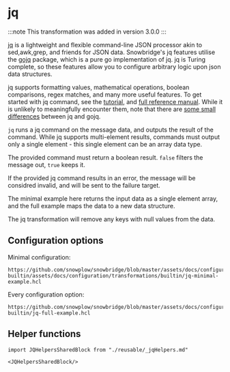 # jq

:::note
This transformation was added in version 3.0.0
:::

[jq](https://github.com/jqlang/jq) is a lightweight and flexible command-line JSON processor akin to sed,awk,grep, and friends for JSON data. Snowbridge's jq features utilise the [gojq](https://github.com/itchyny/gojq) package, which is a pure go implementation of jq. jq is Turing complete, so these features allow you to configure arbitrary logic upon json data structures. 

jq supports formatting values, mathematical operations, boolean comparisons, regex matches, and many more useful features. To get started with jq command, see the [tutorial](https://jqlang.github.io/jq/tutorial/), and [full reference manual](https://jqlang.github.io/jq/manual/). While it is unlikely to meaningfully encounter them, note that there are [some small differences](https://github.com/itchyny/gojq?tab=readme-ov-file#difference-to-jq) between jq and gojq.

`jq` runs a jq command on the message data, and outputs the result of the command. While jq supports multi-element results, commands must output only a single element - this single element can be an array data type.

The provided command must return a boolean result. `false` filters the message out, `true` keeps it.

If the provided jq command results in an error, the message will be considred invalid, and will be sent to the failure target.

The minimal example here returns the input data as a single element array, and the full example maps the data to a new data structure.

The jq transformation will remove any keys with null values from the data.

## Configuration options

Minimal configuration:

```hcl reference
https://github.com/snowplow/snowbridge/blob/master/assets/docs/configuration/transformations/snowplow-builtin/assets/docs/configuration/transformations/builtin/jq-minimal-example.hcl
```

Every configuration option:

```hcl reference
https://github.com/snowplow/snowbridge/blob/master/assets/docs/configuration/transformations/snowplow-builtin/jq-full-example.hcl
```

## Helper functions

```mdx-code-block
import JQHelpersSharedBlock from "./reusable/_jqHelpers.md"

<JQHelpersSharedBlock/>
```